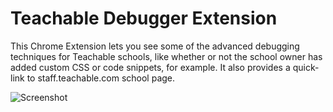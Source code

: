 # Teachable Debugger Extension

This Chrome Extension lets you see some of the advanced debugging techniques for Teachable schools, like whether or not the school owner has added custom CSS or code snippets, for example. It also provides a quick-link to staff.teachable.com school page.

![Screenshot](https://i.imgur.com/4Y1UmZr.png)
